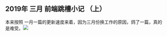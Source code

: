 ## 2019年 三月 前端跳槽小记 （上）

本来按照 一月一篇的更新速度来着，因为三月份换工作的原因，鸽了一篇，真的是难受。![](https://img2018.cnblogs.com/blog/675289/201904/675289-20190401160712858-1059352394.jpg)
